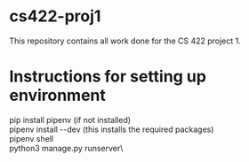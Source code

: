 # cs422-proj1
This repository contains all work done for the CS 422 project 1.

# Instructions for setting up environment
pip install pipenv (if not installed)\
pipenv install --dev (this installs the required packages)\
pipenv shell\
python3 manage.py runserver\

